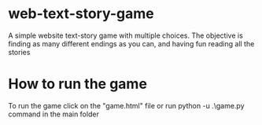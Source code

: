 # web-text-story-game
 A simple website text-story game with multiple choices. The objective is finding as many different endings as you can, and having fun reading all the stories
# How to run the game
To run the game click on the "game.html" file or run python -u .\game.py command in the main folder
